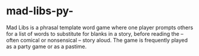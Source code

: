 # mad-libs-py-

Mad Libs is a phrasal template word game where one player prompts others for a list 
of words to substitute for blanks in a story, before reading the – often comical or nonsensical – story aloud. 
The game is frequently played as a party game or as a pastime.
